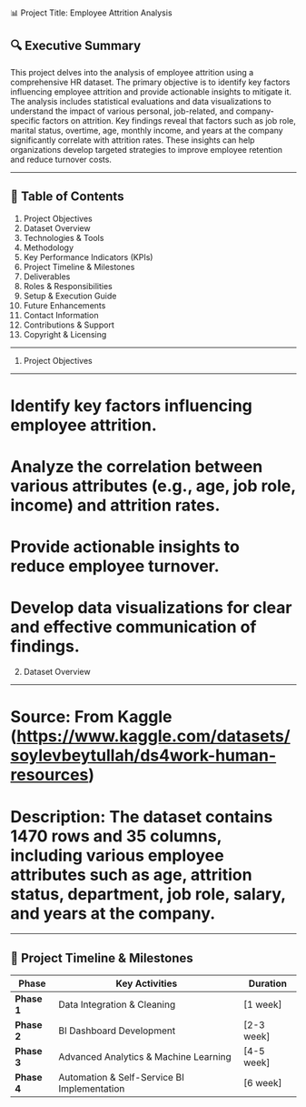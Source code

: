 📊 Project Title: Employee Attrition Analysis

🔍 Executive Summary
-----------------------

This project delves into the analysis of employee attrition using a comprehensive HR dataset. The primary objective is to identify key factors influencing employee attrition and provide actionable insights to mitigate it. The analysis includes statistical evaluations and data visualizations to understand the impact of various personal, job-related, and company-specific factors on attrition. Key findings reveal that factors such as job role, marital status, overtime, age, monthly income, and years at the company significantly correlate with attrition rates. These insights can help organizations develop targeted strategies to improve employee retention and reduce turnover costs.

----------------------------------------------------------------------------------------------------------------------------------------------------------------------------------
📖 Table of Contents
----------------------

1) Project Objectives
2) Dataset Overview
3) Technologies & Tools
4) Methodology
5) Key Performance Indicators (KPIs)
6) Project Timeline & Milestones
7) Deliverables
8) Roles & Responsibilities
9) Setup & Execution Guide
10) Future Enhancements
11) Contact Information
12) Contributions & Support
13) Copyright & Licensing

-----------------------------------------------------------------------------------------------------------------------------------------------------------------------------------
1. Project Objectives
-----------------------
# Identify key factors influencing employee attrition.
# Analyze the correlation between various attributes (e.g., age, job role, income) and attrition rates.
# Provide actionable insights to reduce employee turnover.
# Develop data visualizations for clear and effective communication of findings.

2. Dataset Overview
----------------------
# Source: From Kaggle (https://www.kaggle.com/datasets/soylevbeytullah/ds4work-human-resources)
# Description: The dataset contains 1470 rows and 35 columns, including various employee attributes such as age, attrition status, department, job role, salary, and years at the company.
---------------------------------------------------------------------------------------------------------------------------------------------------------------------------------
## 📅 Project Timeline & Milestones
| Phase        | Key Activities | Duration |
|-------------|----------------|----------|
| **Phase 1** | Data Integration & Cleaning | [1 week] |
| **Phase 2** | BI Dashboard Development | [2-3 week] |
| **Phase 3** | Advanced Analytics & Machine Learning | [4-5 week] |
| **Phase 4** | Automation & Self-Service BI Implementation | [6 week] |


